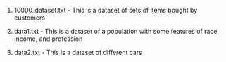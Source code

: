 1. 10000_dataset.txt - This is a dataset of sets of items bought by customers

2. data1.txt - This is a dataset of a population with some features of race, income, and profession

3. data2.txt - This is a dataset of different cars
